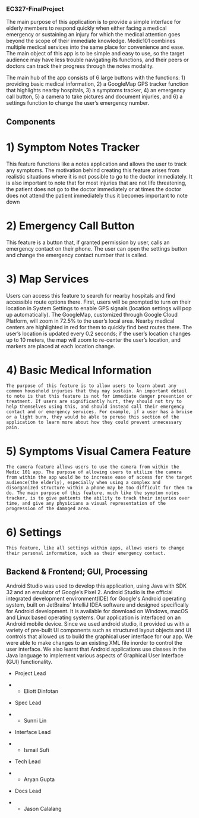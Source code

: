 ### EC327-FinalProject

The main purpose of this application is to provide a simple interface for elderly members to respond quickly when either facing a medical emergency or sustaining an injury for which the medical attention goes beyond the scope of their immediate knowledge. Medic101 combines multiple medical services into the same place for convenience and ease. The main object of this app is to be simple and easy to use, so the target audience may have less trouble navigating its functions, and their peers or doctors can track their progress through the notes modality.

The main hub of the app consists of 6 large buttons with the functions: 1) providing basic medical information, 2) a GoogleMap GPS tracker function that highlights nearby hospitals, 3) a symptoms tracker, 4) an emergency call button, 5) a camera to take pictures and document injuries, and 6) a settings function to change the user’s emergency number. 



## Components 
# 1) Symptom Notes Tracker
This feature functions like a notes application and allows the user to track any symptoms. The motivation behind creating this feature arises from realistic situations where it is not possible to go to the doctor immediately. It is also important to note that for most injuries that are not life threatening, the patient does not go to the doctor immediately or at times the doctor does not attend the patient immediately thus it becomes important to note down 
# 2) Emergency Call Button
This feature is a button that, if granted permission by user, calls an emergency contact on their phone. The user can open the settings button and change the emergency contact number that is called.
# 3) Map Services
Users can access this feature to search for nearby hospitals and find accessible route options there. First, users will be prompted to turn on their location in System Settings to enable GPS signals (location settings will pop up automatically). The GoogleMap, customized through Google Cloud Platform, will zoom in 72.5% to the user’s local area. Nearby medical centers are highlighted in red for them to quickly find best routes there. The user’s location is updated every 0.2 seconds; if the user’s location changes up to 10 meters, the map will zoom to re-center the user’s location, and markers are placed at each location change.
# 4) Basic Medical Information
	The purpose of this feature is to allow users to learn about any common household injuries that they may sustain. An important detail to note is that this feature is not for immediate danger prevention or treatment. If users are significantly hurt, they should not try to help themselves using this, and should instead call their emergency contact and or emergency services. For example, if a user has a bruise or a light burn, they would be able to peruse this section of the application to learn more about how they could prevent unnecessary pain.
# 5) Symptoms Visual Camera Feature
	The camera feature allows users to use the camera from within the Medic 101 app. The purpose of allowing users to utilize the camera from within the app would be to increase ease of access for the target audience(the elderly), especially when using a complex and disorganized structure within a phone may be too difficult for them to do. The main purpose of this feature, much like the symptom notes tracker, is to give patients the ability to track their injuries over time, and give any physicians a visual representation of the progression of the damaged area.
# 6) Settings
	This feature, like all settings within apps, allows users to change their personal information, such as their emergency contact. 

## Backend & Frontend; GUI, Processing
Android Studio was used to develop this application, using Java with SDK 32 and an emulator of Google’s Pixel 2. Android Studio is the official integrated development environment(IDE) for Google's Android operating system, built on JetBrains' IntelliJ IDEA software and designed specifically for Android development. It is available for download on Windows, macOS and Linux based operating systems. Our application is interfaced on an Android mobile device. Since we used android studio, it provided us with a variety of pre-built UI components such as structured layout objects and UI controls that allowed us to build the graphical user interface for our app. We were able to make changes to an existing XML file inorder to control the user interface. We also learnt that Android applications use classes in the Java language to implement various aspects of Graphical User Interface (GUI) functionality. 


- Project Lead
- * Eliott Dinfotan

- Spec Lead
- * Sunni Lin

- Interface Lead
- * Ismail Sufi

- Tech Lead
- * Aryan Gupta

- Docs Lead
- * Jason Calalang
